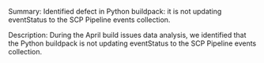 
Summary:
Identified defect in Python buildpack: it is not updating eventStatus to the SCP Pipeline events collection.

Description:
During the April build issues data analysis, we identified that the Python buildpack is not updating eventStatus to the SCP Pipeline events collection.

